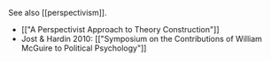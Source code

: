 See also [[perspectivism]].

- [["A Perspectivist Approach to Theory Construction"]]
- Jost & Hardin 2010: [["Symposium on the Contributions of William McGuire to Political Psychology"]]